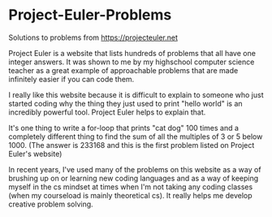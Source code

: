 # Project-Euler-Problems
Solutions to problems from https://projecteuler.net

Project Euler is a website that lists hundreds of problems that all have one integer answers. It was shown to me by my highschool computer science teacher as a great example of approachable problems that are made infinitely easier if you can code them.

I really like this website because it is difficult to explain to someone who just started coding why the thing they just used to print "hello world" is an incredibly powerful tool. Project Euler helps to explain that. 

It's one thing to write a for-loop that prints "cat dog" 100 times and a completely different thing to find the sum of all the multiples of 3 or 5 below 1000. (The answer is 233168 and this is the first problem listed on Project Euler's website)

In recent years, I've used many of the problems on this website as a way of brushing up on or learning new coding languages and as a way of keeping myself in the cs mindset at times when I'm not taking any coding classes (when my courseload is mainly theoretical cs). It really helps me develop creative problem solving.
